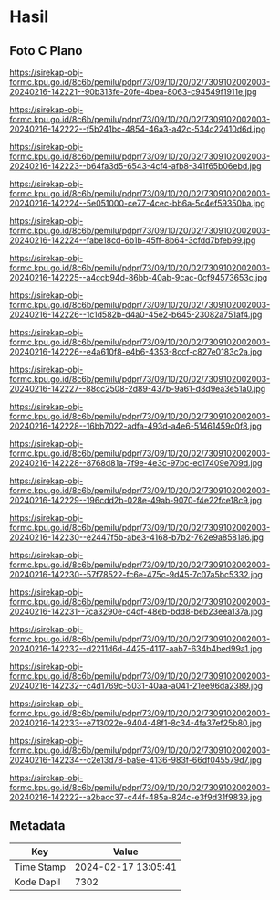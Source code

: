 # Hasil

## Foto C Plano

https://sirekap-obj-formc.kpu.go.id/8c6b/pemilu/pdpr/73/09/10/20/02/7309102002003-20240216-142221--90b313fe-20fe-4bea-8063-c94549f1911e.jpg

https://sirekap-obj-formc.kpu.go.id/8c6b/pemilu/pdpr/73/09/10/20/02/7309102002003-20240216-142222--f5b241bc-4854-46a3-a42c-534c22410d6d.jpg

https://sirekap-obj-formc.kpu.go.id/8c6b/pemilu/pdpr/73/09/10/20/02/7309102002003-20240216-142223--b64fa3d5-6543-4cf4-afb8-341f65b06ebd.jpg

https://sirekap-obj-formc.kpu.go.id/8c6b/pemilu/pdpr/73/09/10/20/02/7309102002003-20240216-142224--5e051000-ce77-4cec-bb6a-5c4ef59350ba.jpg

https://sirekap-obj-formc.kpu.go.id/8c6b/pemilu/pdpr/73/09/10/20/02/7309102002003-20240216-142224--fabe18cd-6b1b-45ff-8b64-3cfdd7bfeb99.jpg

https://sirekap-obj-formc.kpu.go.id/8c6b/pemilu/pdpr/73/09/10/20/02/7309102002003-20240216-142225--a4ccb94d-86bb-40ab-9cac-0cf94573653c.jpg

https://sirekap-obj-formc.kpu.go.id/8c6b/pemilu/pdpr/73/09/10/20/02/7309102002003-20240216-142226--1c1d582b-d4a0-45e2-b645-23082a751af4.jpg

https://sirekap-obj-formc.kpu.go.id/8c6b/pemilu/pdpr/73/09/10/20/02/7309102002003-20240216-142226--e4a610f8-e4b6-4353-8ccf-c827e0183c2a.jpg

https://sirekap-obj-formc.kpu.go.id/8c6b/pemilu/pdpr/73/09/10/20/02/7309102002003-20240216-142227--88cc2508-2d89-437b-9a61-d8d9ea3e51a0.jpg

https://sirekap-obj-formc.kpu.go.id/8c6b/pemilu/pdpr/73/09/10/20/02/7309102002003-20240216-142228--16bb7022-adfa-493d-a4e6-51461459c0f8.jpg

https://sirekap-obj-formc.kpu.go.id/8c6b/pemilu/pdpr/73/09/10/20/02/7309102002003-20240216-142228--8768d81a-7f9e-4e3c-97bc-ec17409e709d.jpg

https://sirekap-obj-formc.kpu.go.id/8c6b/pemilu/pdpr/73/09/10/20/02/7309102002003-20240216-142229--196cdd2b-028e-49ab-9070-f4e22fce18c9.jpg

https://sirekap-obj-formc.kpu.go.id/8c6b/pemilu/pdpr/73/09/10/20/02/7309102002003-20240216-142230--e2447f5b-abe3-4168-b7b2-762e9a8581a6.jpg

https://sirekap-obj-formc.kpu.go.id/8c6b/pemilu/pdpr/73/09/10/20/02/7309102002003-20240216-142230--57f78522-fc6e-475c-9d45-7c07a5bc5332.jpg

https://sirekap-obj-formc.kpu.go.id/8c6b/pemilu/pdpr/73/09/10/20/02/7309102002003-20240216-142231--7ca3290e-d4df-48eb-bdd8-beb23eea137a.jpg

https://sirekap-obj-formc.kpu.go.id/8c6b/pemilu/pdpr/73/09/10/20/02/7309102002003-20240216-142232--d2211d6d-4425-4117-aab7-634b4bed99a1.jpg

https://sirekap-obj-formc.kpu.go.id/8c6b/pemilu/pdpr/73/09/10/20/02/7309102002003-20240216-142232--c4d1769c-5031-40aa-a041-21ee96da2389.jpg

https://sirekap-obj-formc.kpu.go.id/8c6b/pemilu/pdpr/73/09/10/20/02/7309102002003-20240216-142233--e713022e-9404-48f1-8c34-4fa37ef25b80.jpg

https://sirekap-obj-formc.kpu.go.id/8c6b/pemilu/pdpr/73/09/10/20/02/7309102002003-20240216-142234--c2e13d78-ba9e-4136-983f-66df045579d7.jpg

https://sirekap-obj-formc.kpu.go.id/8c6b/pemilu/pdpr/73/09/10/20/02/7309102002003-20240216-142222--a2bacc37-c44f-485a-824c-e3f9d31f9839.jpg


## Metadata

| Key        | Value               |
| ---------- | ------------------- |
| Time Stamp | 2024-02-17 13:05:41 |
| Kode Dapil | 7302                |



